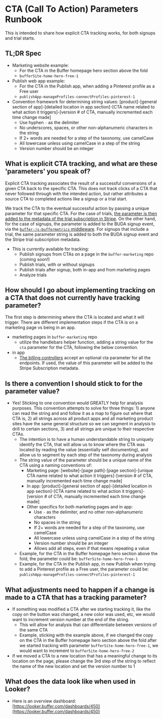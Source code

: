 # CTA (Call To Action) Parameters Runbook

This is intended to share how explicit CTA tracking works, for both signups and trial starts.

## TL;DR Spec
* Marketing website example:
    * For the CTA in the Buffer homepage hero section above the fold
    * `bufferSite-home-hero-free-1`
* Publish web app example:
    * For the CTA in the Publish app, when adding a Pinterest profile as a Free user
    * `publishApp-manageProfiles-connectProfiles-pinterest-1`
* Convention framework for determining string values:
[product]-[general section of app]-[detailed location in app section]-[CTA name related to what action it triggers]-[version # of CTA, manually incremented each time change made]
    * Use hyphen `-` as the delimiter
    * No underscores, spaces, or other non-alphanumeric characters in the string
    * If 2+ words are needed for a step of the taxonomy, use camelCase
    * All lowercase unless using camelCase in a step of the string
    * Version number should be an integer


## What is explicit CTA tracking, and what are these 'parameters' you speak of?

Explicit CTA tracking associates the result of a successful conversions of a given CTA back to the specific CTA.  This does not track clicks of a CTA that never followed through with the intended action, but rather attributes a source CTA to completed actions like a signup or a trial start.

We track the CTA to the eventual successful action by passing a unique parameter for that specific CTA.  For the case of trials, [the parameter is then added to the metadata of the trial subscription in Stripe](https://github.com/bufferapp/README/blob/master/billing/api-endpoints.md).  On the other hand, for the case of signups, the parameter is added to the BUDA signup event, via the [`buffer-js-buffermetrics` middleware](https://github.com/bufferapp/buffer-js-buffermetrics).  For signups that include a trial, the same parameter string is added to both the BUDA signup event and the Stripe trial subscription metadata.

* This is currently available for tracking:
    * Publish signups from CTAs on a page in the `buffer-marketing` repo (coming soon!)
    * Publish trials, with or without signups
    * Publish trials after signup, both in-app and from marketing pages
    * Analyze trials

## How should I go about implementing tracking on a CTA that does not currently have tracking parameter?

The first step is determining where the CTA is located and what it will trigger.  There are different implementation steps if the CTA is on a marketing page vs being in an app.

* marketing pages in `buffer-marketing` repo
    * utilize the handlebars helper function, adding a string value for the `cta` parameter for the CTA, following the below convention.
* in app
    * [The billing controllers](https://github.com/bufferapp/README/blob/master/billing/api-endpoints.md) accept an optional cta parameter for all the endpoints. If used, the value of this parameter will be added to the Stripe Subscription metadata.

## Is there a convention I should stick to for the parameter value?

* Yes!  Sticking to one convention would GREATLY help for analysis purposes. This convention attempts to solve for three things: 1) anyone can read the string and and follow it as a map to figure out where that CTA is, 2) all strings across all product apps and all marketing product sites have the same general structure so we can segment in analysis to drill to certain sections, 3) and all strings are unique to their respective CTAs.
    * The intention is to have a human understandable string to uniquely identify the CTA, that will allow us to know where the CTA was located by reading the value (essentially self documenting), and allow us to segment by each step of the taxonomy during analysis
    * The string value of the parameter should be a unique name of the CTA using a naming conventions of:
        * Marketing page:
        [website]-[page path]-[page section]-[unique CTA name related to what action it triggers]-[version # of CTA, manually incremented each time change made]
        * In app:
        [product]-[general section of app]-[detailed location in app section]-[CTA name related to what action it triggers]-[version # of CTA, manually incremented each time change made]
        * Other specifics for both marketing pages and in app:
            * Use `-` as the delimiter, and no other non-alphanumeric characters
            * No spaces in the string
            * If 2+ words are needed for a step of the taxonomy, use camelCase
            * All lowercase unless using camelCase in a step of the string
            * Version number should be an integer
            * Allows add all steps, even if that means repeating a value
    * Example, for the CTA in the Buffer homepage hero section above the fold, the parameter could be: `bufferSite-home-hero-free-1`
    * Example, for the CTA in the Publish app, in new Publish when trying to add a Pinterest profile as a Free user, the parameter could be: `publishApp-manageProfiles-connectProfiles-pinterest-1`

## What adjustments need to happen if a change is made to a CTA that has a tracking parameter?

* If something was modified a CTA after we starting tracking it, like the copy on the button was changed, a new color was used, etc, we would want to increment version number at the end of the string.
    * This will allow for analysis that can differentiate between versions of the same CTA
    * Example, sticking with the example above, if we changed the copy on the CTA in the Buffer homepage hero section above the fold after we started tracking with parameter `bufferSite-home-hero-free-1`, we would want to increment to `bufferSite-home-hero-free-2`
* If we moved a CTA to a new location that has a meaningful change to its location on the page, please change the 3rd step of the string to reflect the name of the new location and set the version number to 1

## What does the data look like when used in Looker?

* Here is an overview dashboard: [https://looker.buffer.com/dashboards/450](https://looker.buffer.com/dashboards/450)
